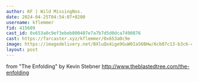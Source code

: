 ```yaml
---
author: KF | Wild MissingNos.
date: 2024-04-25T04:54:07+0200
username: kflemmer
fid: 415689
cast_id: 0x653a0c9ef3ebeb000407e7a7b7d5d0dca7490876
cast: https://farcaster.xyz/kflemmer/0x653a0c9e
image: https://imagedelivery.net/BXluQx4ige9GuW0Ia56BHw/6cb07c13-b3c6-42b0-b0f7-0a83166f1a00/original
layout: post
---
```


from "The Enfolding" by Kevin Stebner
http://www.theblastedtree.com/the-enfolding

<img src='https://imagedelivery.net/BXluQx4ige9GuW0Ia56BHw/6cb07c13-b3c6-42b0-b0f7-0a83166f1a00/original' alt='' referrerpolicy='no-referrer'/>
